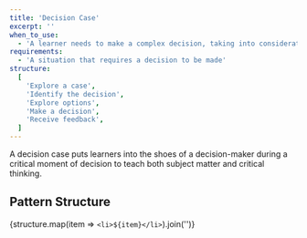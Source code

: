 ```yaml
---
title: 'Decision Case'
excerpt: ''
when_to_use:
  - 'A learner needs to make a complex decision, taking into consideration a variety of factors.'
requirements:
  - 'A situation that requires a decision to be made'
structure:
  [
    'Explore a case',
    'Identify the decision',
    'Explore options',
    'Make a decision',
    'Receive feedback',
  ]
---
```


A decision case puts learners into the shoes of a decision-maker during a critical moment of decision to teach both subject matter and critical thinking.

## Pattern Structure

{structure.map(item => `<li>${item}</li>`).join('')}

